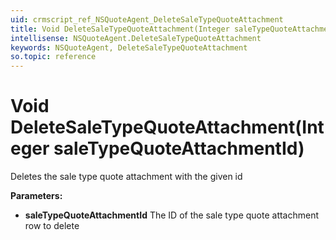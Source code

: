```yaml
---
uid: crmscript_ref_NSQuoteAgent_DeleteSaleTypeQuoteAttachment
title: Void DeleteSaleTypeQuoteAttachment(Integer saleTypeQuoteAttachmentId)
intellisense: NSQuoteAgent.DeleteSaleTypeQuoteAttachment
keywords: NSQuoteAgent, DeleteSaleTypeQuoteAttachment
so.topic: reference
---
```


# Void DeleteSaleTypeQuoteAttachment(Integer saleTypeQuoteAttachmentId)

Deletes the sale type quote attachment with the given id

**Parameters:**
 - **saleTypeQuoteAttachmentId** The ID of the sale type quote attachment row to delete
